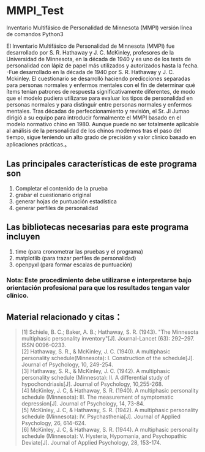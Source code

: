 # MMPI_Test
Inventario Multifásico de Personalidad de Minnesota (MMPI) versión línea de comandos Python3<br>

El Inventario Multifásico de Personalidad de Minnesota (MMPI) fue desarrollado por S. R. Hathaway y J. C. McKinley, profesores de la Universidad de Minnesota, en la década de 1940 y es uno de los tests de personalidad con lápiz de papel más utilizados y autorizados hasta la fecha. -Fue desarrollado en la década de 1940 por S. R. Hathaway y J. C. Mckinley. El cuestionario se desarrolló haciendo predicciones separadas para personas normales y enfermos mentales con el fin de determinar qué ítems tenían patrones de respuesta significativamente diferentes, de modo que el modelo pudiera utilizarse para evaluar los tipos de personalidad en personas normales y para distinguir entre personas normales y enfermos mentales. Tras décadas de perfeccionamiento y revisión, el Sr. Ji Jumao dirigió a su equipo para introducir formalmente el MMPI basado en el modelo normativo chino en 1980. Aunque puede no ser totalmente aplicable al análisis de la personalidad de los chinos modernos tras el paso del tiempo, sigue teniendo un alto grado de precisión y valor clínico basado en aplicaciones prácticas.。<br>

## Las principales características de este programa son
1. Completar el contenido de la prueba
2. grabar el cuestionario original
3. generar hojas de puntuación estadística
4. generar perfiles de personalidad

## Las bibliotecas necesarias para este programa incluyen 
1. time (para cronometrar las pruebas y el programa)
2. matplotlib (para trazar perfiles de personalidad)
3. openpyxl (para formar escalas de puntuación)

### Nota: Este procedimiento debe utilizarse e interpretarse bajo orientación profesional para que los resultados tengan valor clínico.  

## Material relacionado y citas：

>[1] Schiele, B. C.; Baker, A. B.; Hathaway, S. R. (1943). "The Minnesota multiphasic personality inventory"[J]. Journal-Lancet (63): 292–297. ISSN 0096-0233.<br>
>[2] Hathaway, S. R., & McKinley, J. C. (1940). A multiphasic personality schedule(Minnesota): I. Construction of the schedule[J]. Journal of Psychology, 10, 249-254.<br>
>[3] Hathaway, S. R., & McKinley, J. C. (1942). A multiphasic personality schedule (Minnesota): II. A differential study of hypochondriasis[J]. Journal of Psychology, 10,255-268.<br>
>[4] McKinley, J. C, & Hathaway, S. R. (1940). A multiphasic personality schedule (Minnesota): III. The measurement of symptomatic depression[J]. Journal of Psychology, 14, 73-84.<br>
>[5] McKinley, J. C, & Hathaway, S. R. (1942). A multiphasic personality schedule (Minnesota): IV. Psychasthenia[J]. Journal of Applied Psychology, 26, 614-624.<br>
>[6] McKinley, J. C, & Hathaway, S. R. (1944). A multiphasic personality schedule (Minnesota): V. Hysteria, Hypomania, and Psychopathic Deviate[J]. Journal of Applied Psychology, 28, 153-174.<br>

